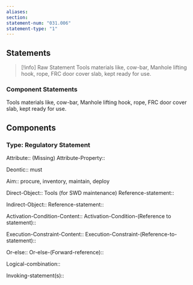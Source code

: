 ```yaml
---
aliases: 
section: 
statement-num: "031.006"
statement-type: "1"
---
```

## Statements 
> [!info] Raw Statement
> Tools materials like, cow-bar, Manhole lifting hook, rope, FRC door cover slab, kept ready for use. 
> 

### Component Statements
Tools materials like, cow-bar, Manhole lifting hook, rope, FRC door cover slab, kept ready for use. 
## Components
### Type: Regulatory Statement
Attribute:: (Missing)
Attribute-Property::

Deontic:: must

Aim:: procure, inventory, maintain, deploy

Direct-Object:: Tools (for SWD maintenance)
	Reference-statement::

Indirect-Object::
	Reference-statement::

Activation-Condition-Content::
	Activation-Condition-(Reference to statement)::

Execution-Constraint-Content::
	Execution-Constraint-(Reference-to-statement)::

Or-else::
	Or-else-(Forward-reference)::

Logical-combination::

Invoking-statement(s)::